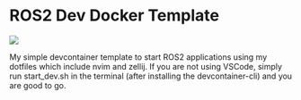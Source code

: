 # ROS2 Dev Docker Template
<a href="https://github.com/danielsanjosepro/ros2_docker_template/actions/workflows/docker_build.yml"><img src="https://github.com/danielsanjosepro/ros2_docker_template/actions/workflows/docker_build.yml/badge.svg"/></a>

My simple devcontainer template to start ROS2 applications using my dotfiles which include nvim and zellij. If you are not using VSCode, simply run start_dev.sh in the terminal (after installing the devcontainer-cli) and you are good to go.


